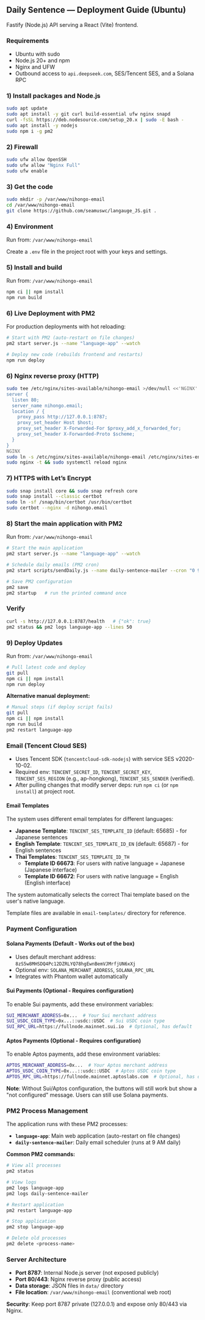 ## Daily Sentence — Deployment Guide (Ubuntu)

Fastify (Node.js) API serving a React (Vite) frontend.

### Requirements
- Ubuntu with sudo
- Node.js 20+ and npm
- Nginx and UFW
- Outbound access to `api.deepseek.com`, SES/Tencent SES, and a Solana RPC

### 1) Install packages and Node.js
```bash
sudo apt update
sudo apt install -y git curl build-essential ufw nginx snapd
curl -fsSL https://deb.nodesource.com/setup_20.x | sudo -E bash -
sudo apt install -y nodejs
sudo npm i -g pm2
```

### 2) Firewall
```bash
sudo ufw allow OpenSSH
sudo ufw allow "Nginx Full"
sudo ufw enable
```

### 3) Get the code
```bash
sudo mkdir -p /var/www/nihongo-email
cd /var/www/nihongo-email
git clone https://github.com/seamuswc/langauge_JS.git .
```

### 4) Environment
Run from: `/var/www/nihongo-email`

Create a `.env` file in the project root with your keys and settings.

### 5) Install and build
Run from: `/var/www/nihongo-email`
```bash
npm ci || npm install
npm run build
```

### 6) Live Deployment with PM2

For production deployments with hot reloading:

```bash
# Start with PM2 (auto-restart on file changes)
pm2 start server.js --name "language-app" --watch

# Deploy new code (rebuilds frontend and restarts)
npm run deploy
```

### 6) Nginx reverse proxy (HTTP)
```bash
sudo tee /etc/nginx/sites-available/nihongo-email >/dev/null <<'NGINX'
server {
  listen 80;
  server_name nihongo.email;
  location / {
    proxy_pass http://127.0.0.1:8787;
    proxy_set_header Host $host;
    proxy_set_header X-Forwarded-For $proxy_add_x_forwarded_for;
    proxy_set_header X-Forwarded-Proto $scheme;
  }
}
NGINX
sudo ln -s /etc/nginx/sites-available/nihongo-email /etc/nginx/sites-enabled/nihongo-email
sudo nginx -t && sudo systemctl reload nginx
```

### 7) HTTPS with Let’s Encrypt
```bash
sudo snap install core && sudo snap refresh core
sudo snap install --classic certbot
sudo ln -sf /snap/bin/certbot /usr/bin/certbot
sudo certbot --nginx -d nihongo.email
```

### 8) Start the main application with PM2
Run from: `/var/www/nihongo-email`
```bash
# Start the main application
pm2 start server.js --name "language-app" --watch

# Schedule daily emails (PM2 cron)
pm2 start scripts/sendDaily.js --name daily-sentence-mailer --cron "0 9 * * *" --no-autorestart

# Save PM2 configuration
pm2 save
pm2 startup   # run the printed command once
```

### Verify
```bash
curl -s http://127.0.0.1:8787/health   # {"ok": true}
pm2 status && pm2 logs language-app --lines 50
```

### 9) Deploy Updates
Run from: `/var/www/nihongo-email`
```bash
# Pull latest code and deploy
git pull
npm ci || npm install
npm run deploy
```

**Alternative manual deployment:**
```bash
# Manual steps (if deploy script fails)
git pull
npm ci || npm install
npm run build
pm2 restart language-app
```

### Email (Tencent Cloud SES)
- Uses Tencent SDK (`tencentcloud-sdk-nodejs`) with service SES v2020-10-02.
- Required env: `TENCENT_SECRET_ID`, `TENCENT_SECRET_KEY`, `TENCENT_SES_REGION` (e.g., ap-hongkong), `TENCENT_SES_SENDER` (verified).
- After pulling changes that modify server deps: run `npm ci` (or `npm install`) at project root.

#### Email Templates
The system uses different email templates for different languages:
- **Japanese Template**: `TENCENT_SES_TEMPLATE_ID` (default: 65685) - for Japanese sentences
- **English Template**: `TENCENT_SES_TEMPLATE_ID_EN` (default: 65687) - for English sentences  
- **Thai Templates**: `TENCENT_SES_TEMPLATE_ID_TH` 
  - **Template ID 66673**: For users with native language = Japanese (Japanese interface)
  - **Template ID 66672**: For users with native language = English (English interface)

The system automatically selects the correct Thai template based on the user's native language.

Template files are available in `email-templates/` directory for reference.

### Payment Configuration

#### Solana Payments (Default - Works out of the box)
- Uses default merchant address: `8zS5w8MHSDQ4Pc12DZRLYQ78hgEwnBemVJMrfjUN6xXj`
- Optional env: `SOLANA_MERCHANT_ADDRESS`, `SOLANA_RPC_URL`
- Integrates with Phantom wallet automatically

#### Sui Payments (Optional - Requires configuration)
To enable Sui payments, add these environment variables:
```bash
SUI_MERCHANT_ADDRESS=0x...  # Your Sui merchant address
SUI_USDC_COIN_TYPE=0x...::usdc::USDC  # Sui USDC coin type
SUI_RPC_URL=https://fullnode.mainnet.sui.io  # Optional, has default
```

#### Aptos Payments (Optional - Requires configuration)
To enable Aptos payments, add these environment variables:
```bash
APTOS_MERCHANT_ADDRESS=0x...  # Your Aptos merchant address
APTOS_USDC_COIN_TYPE=0x...::usdc::USDC  # Aptos USDC coin type
APTOS_RPC_URL=https://fullnode.mainnet.aptoslabs.com  # Optional, has default
```

**Note**: Without Sui/Aptos configuration, the buttons will still work but show a "not configured" message. Users can still use Solana payments.

### PM2 Process Management

The application runs with these PM2 processes:
- **`language-app`**: Main web application (auto-restart on file changes)
- **`daily-sentence-mailer`**: Daily email scheduler (runs at 9 AM daily)

**Common PM2 commands:**
```bash
# View all processes
pm2 status

# View logs
pm2 logs language-app
pm2 logs daily-sentence-mailer

# Restart application
pm2 restart language-app

# Stop application
pm2 stop language-app

# Delete old processes
pm2 delete <process-name>
```

### Server Architecture

- **Port 8787**: Internal Node.js server (not exposed publicly)
- **Port 80/443**: Nginx reverse proxy (public access)
- **Data storage**: JSON files in `data/` directory
- **File location**: `/var/www/nihongo-email` (conventional web root)

**Security**: Keep port 8787 private (127.0.0.1) and expose only 80/443 via Nginx.


